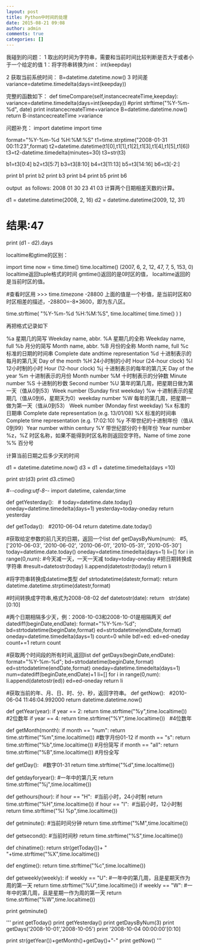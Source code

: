 ```yaml
---
layout: post
title: Python中时间的处理
date: 2015-08-21 09:08
author: admin
comments: true
categories: []
---
```

我碰到的问题：
1 取出的时间为字符串，需要和当前时间比较判断是否大于或者小于一个给定的值
1：将字符串转换为int：
int(keepday)

2 获取当前系统时间：
B=datetime.datetime.now()
3 时间差variance=datetime.timedelta(days=int(keepday))

完整的函数如下：
def timeCompare(self,instancecreateTime,keepday):
variance=datetime.timedelta(days=int(keepday))
#print strftime("%Y-%m-%d", date)
print instancecreateTime+variance
B=datetime.datetime.now()
return B-instancecreateTime &gt;variance

问题补充：
import datetime
import time

format="%Y-%m-%d %H:%M:%S"
t1=time.strptime("2008-01-31 00:11:23",format)
t2=datetime.datetime(t1[0],t1[1],t1[2],t1[3],t1[4],t1[5],t1[6])
t3=t2-datetime.timedelta(minutes=30)
t3=str(t3)

b1=t3[0:4]
b2=t3[5:7]
b3=t3[8:10]
b4=t3[11:13]
b5=t3[14:16]
b6=t3[-2:]

print b1
print b2
print b3
print b4
print b5
print b6

output  as follows:
2008
01
30
23
41
03
计算两个日期相差天数的计算。

d1 = datetime.datetime(2008, 2, 16)
d2 = datetime.datetime(2009, 12, 31)

# 结果:47
print (d1 - d2).days

localtime和gtime的区别：


import time
now = time.time()
time.localtime()
(2007, 6, 2, 12, 47, 7, 5, 153, 0)
localtime返回tuple格式的时间
gmtime()返回的是0时区的值，
localtime返回的是当前时区的值。

#查看时区用
&gt;&gt;&gt; time.timezone
-28800
上面的值是一个秒值，是当前时区和0时区相差的描述，-28800=-8*3600，即为东八区。



time.strftime( "%Y-%m-%d %H:%M:%S", time.localtime( time.time() ) )

再把格式记录如下

%a 星期几的简写 Weekday name, abbr.
%A 星期几的全称 Weekday name, full
%b 月分的简写 Month name, abbr.
%B 月份的全称 Month name, full
%c 标准的日期的时间串 Complete date andtime representation
%d 十进制表示的每月的第几天 Day of the month
%H 24小时制的小时 Hour (24-hour clock)
%I 12小时制的小时 Hour (12-hour clock)
%j 十进制表示的每年的第几天 Day of the year
%m 十进制表示的月份 Month number
%M 十时制表示的分钟数 Minute number
%S 十进制的秒数 Second number
%U 第年的第几周，把星期日做为第一天（值从0到53）Week number (Sunday first weekday)
%w 十进制表示的星期几（值从0到6，星期天为0）weekday number
%W 每年的第几周，把星期一做为第一天（值从0到53） Week number (Monday first weekday)
%x 标准的日期串 Complete date representation (e.g. 13/01/08)
%X 标准的时间串 Complete time representation (e.g. 17:02:10)
%y 不带世纪的十进制年份（值从0到99）Year number within century
%Y 带世纪部分的十制年份 Year number
%z，%Z 时区名称，如果不能得到时区名称则返回空字符。Name of time zone
%% 百分号


计算当前日期之后多少天的时间

d1 = datetime.datetime.now()
d3 = d1 + datetime.timedelta(days =10)

print str(d3)
print d3.ctime()

#-*-coding:utf-8-*-
import datetime, calendar,time

def getYesterday():   #
today=datetime.date.today()
oneday=datetime.timedelta(days=1)
yesterday=today-oneday
return yesterday


def getToday():   #2010-06-04
return datetime.date.today()

#获取给定参数的前几天的日期，返回一个list
def getDaysByNum(num):   #5,['2010-06-03', '2010-06-02', '2010-06-01', '2010-05-31', '2010-05-30']
today=datetime.date.today()
oneday=datetime.timedelta(days=1)
li=[]
for i in range(0,num):
#今天减一天，一天一天减
today=today-oneday
#把日期转换成字符串
#result=datetostr(today)
li.append(datetostr(today))
return li

#将字符串转换成datetime类型
def strtodatetime(datestr,format):
return datetime.datetime.strptime(datestr,format)

#时间转换成字符串,格式为2008-08-02
def datetostr(date):
return   str(date)[0:10]

#两个日期相隔多少天，例：2008-10-03和2008-10-01是相隔两天
def datediff(beginDate,endDate):
format="%Y-%m-%d";
bd=strtodatetime(beginDate,format)
ed=strtodatetime(endDate,format)
oneday=datetime.timedelta(days=1)
count=0
while bd!=ed:
ed=ed-oneday
count+=1
return count

#获取两个时间段的所有时间,返回list
def getDays(beginDate,endDate):
format="%Y-%m-%d";
bd=strtodatetime(beginDate,format)
ed=strtodatetime(endDate,format)
oneday=datetime.timedelta(days=1)
num=datediff(beginDate,endDate)+1
li=[]
for i in range(0,num):
li.append(datetostr(ed))
ed=ed-oneday
return li

#获取当前的年、月、日、时、分、秒，返回字符串。
def getNow():   #2010-06-04 11:46:04.992000
return datetime.datetime.now()

def getYear(year):
if year == 2:
return time.strftime("%y",time.localtime()) #2位数年
if year == 4:
return time.strftime("%Y",time.localtime())   #4位数年

def getMonth(month):
if month == "num":
return time.strftime("%m",time.localtime()) #数字月份01-12
if month == "s":
return time.strftime("%b",time.localtime()) #月份简写
if month == "all":
return time.strftime("%B",time.localtime()) #月份全写

def getDay():   #数字01-31
return time.strftime("%d",time.localtime())

def getdayforyear(): #一年中的第几天
return time.strftime("%j",time.localtime())

def gethours(hour):
if hour == "H":  #当前小时，24小时制
return time.strftime("%H",time.localtime())
if hour == "I":  #当前小时，12小时制
return time.strftime("%I %p",time.localtime())

def getminute(): #当前时间分钟
return time.strftime("%M",time.localtime())

def getsecond(): #当前时间秒
return time.strftime("%S",time.localtime())

def chinatime():
return str(getToday())+ " "+time.strftime("%X",time.localtime())

def engtime():
return time.strftime("%c",time.localtime())


def getweekly(weekly):
if weekly == "U": #一年中的第几周，且是星期天作为周的第一天
return time.strftime("%U",time.localtime())
if weekly == "W": #一年中的第几周，且是星期一作为周的第一天
return time.strftime("%W",time.localtime())



print getminute()

'''
print getToday()
print getYesterday()
print getDaysByNum(3)
print getDays('2008-10-01','2008-10-05')
print '2008-10-04 00:00:00'[0:10]

print str(getYear())+getMonth()+getDay()+"-"
print getNow()
'''

